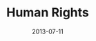 ---
date: 2013-07-11
title: Human Rights
categories: supporter
logo: human_rights.gif
www: http://www.hrc.org
---